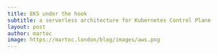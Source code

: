 ```yaml
---
title: EKS under the hook
subtitle: a serverless architecture for Kubernetes Control Plane
layout: post
author: martoc
image: https://martoc.london/blog/images/aws.png
---
```


